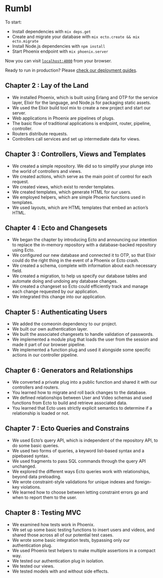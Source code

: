 # Rumbl

To start:

  * Install dependencies with `mix deps.get`
  * Create and migrate your database with `mix ecto.create && mix ecto.migrate`
  * Install Node.js dependencies with `npm install`
  * Start Phoenix endpoint with `mix phoenix.server`

Now you can visit [`localhost:4000`](http://localhost:4000) from your browser.

Ready to run in production? Please [check our deployment guides](http://www.phoenixframework.org/docs/deployment).

## Chapter 2 : Lay of the Land

* We installed Phoenix, which is built using Erlang and OTP for the service layer, Elixir for the language, and Node.js for packaging static assets.
* We used the Elixir build tool mix to create a new project and start our server.
* Web applications in Phoenix are pipelines of plugs.
* The basic flow of traditional applications is endpoint, router, pipeline, controller.
* Routers distribute requests.
* Controllers call services and set up intermediate data for views.

## Chapter 3 : Controllers, Views and Templates

* We created a simple repository. We did so to simplify your plunge into
the world of controllers and views.
* We created actions, which serve as the main point of control for each
request.
* We created views, which exist to render templates.
* We created templates, which generate HTML for our users.
* We employed helpers, which are simple Phoenix functions used in templates.
* We used layouts, which are HTML templates that embed an action’s HTML.

## Chapter 4 : Ecto and Changesets

* We began the chapter by introducing Ecto and announcing our intention
to replace the in-memory repository with a database-backed repository
using Ecto.
* We configured our new database and connected it to OTP, so that Elixir
could do the right thing in the event of a Phoenix or Ecto crash.
* We created a schema, complete with information about each necessary
field.
* We created a migration, to help us specify our database tables and automate
doing and undoing any database changes.
* We created a changeset so Ecto could efficiently track and manage each
change requested by our application.
* We integrated this change into our application.

## Chapter 5 : Authenticating Users

* We added the comeonin dependency to our project.
* We built our own authentication layer.
* We built the associated changesets to handle validation of passwords.
*  We implemented a module plug that loads the user from the session and
made it part of our browser pipeline.
*  We implemented a function plug and used it alongside some specific
actions in our controller pipeline.

## Chapter 6 : Generators and Relationships

* We converted a private plug into a public function and shared it with our controllers and routers.
* You learned how to migrate and roll back changes to the database.
* We defined relationships between User and Video schemas and used functions from Ecto to build and retrieve associated data.
* You learned that Ecto uses strictly explicit semantics to determine if a
relationship is loaded or not.

## Chapter 7 : Ecto Queries and Constrains

* We used Ecto’s query API, which is independent of the repository API, to
do some basic queries.
* We used two forms of queries, a keyword list–based syntax and a pipebased
syntax.
* We used fragments to pass SQL commands through the query API
unchanged.
* We explored the different ways Ecto queries work with relationships,
beyond data preloading.
* We wrote constraint-style validations for unique indexes and foreign-key
violations.
* We learned how to choose between letting constraint errors go and when
to report them to the user.

## Chapter 8 : Testing MVC

* We examined how tests work in Phoenix.
* We set up some basic testing functions to insert users and videos, and
shared those across all of our potential test cases.
* We wrote some basic integration tests, bypassing only our authentication
plug.
* We used Phoenix test helpers to make multiple assertions in a compact
way.
* We tested our authentication plug in isolation.
* We tested our views.
* We tested models with and without side effects.
